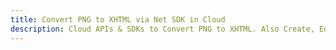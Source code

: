 ---title: Convert PNG to XHTML via Net SDK in Clouddescription: Cloud APIs & SDKs to Convert PNG to XHTML. Also Create, Edit & Render Microsoft Word & OpenOffice documents in the Cloud.---